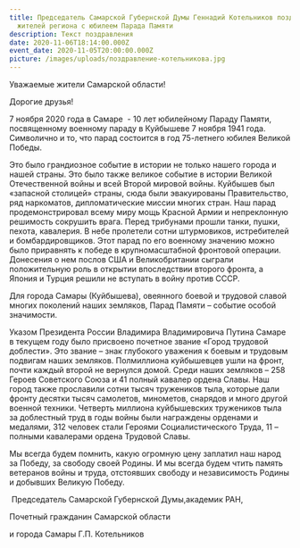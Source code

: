 ```yaml
---
title: Председатель Самарской Губернской Думы Геннадий Котельников поздравил
  жителей региона с юбилеем Парада Памяти
description: Текст поздравления
date: 2020-11-06T18:14:00.000Z
event_date: 2020-11-05T20:00:00.000Z
picture: /images/uploads/поздравление-котельникова.jpg
---
```

Уважаемые жители Самарской области!

Дорогие друзья!

7 ноября 2020 года в Самаре  - 10 лет юбилейному Параду Памяти, посвященному военному параду в Куйбышеве 7 ноября 1941 года. Символично и то, что парад состоится в год 75-летнего юбилея Великой Победы.

Это было грандиозное событие в истории не только нашего города и нашей страны. Это было также великое событие в истории Великой Отечественной войны и всей Второй мировой войны. Куйбышев был «запасной столицей» страны, сюда были эвакуированы Правительство, ряд наркоматов, дипломатические миссии многих стран. Наш парад продемонстрировал всему миру мощь Красной Армии и непреклонную решимость сокрушить врага. Перед трибунами прошли танки, пушки, пехота, кавалерия. В небе пролетели сотни штурмовиков, истребителей и бомбардировщиков. Этот парад по его военному значению можно было приравнять к победе в крупномасштабной фронтовой операции. Донесения о нем послов США и Великобритании сыграли положительную роль в открытии впоследствии второго фронта, а Япония и Турция решили не вступать в войну против СССР.

Для города Самары (Куйбышева), овеянного боевой и трудовой славой многих поколений наших земляков, Парад Памяти – событие особой значимости.

Указом Президента России Владимира Владимировича Путина Самаре в текущем году было присвоено почетное звание «Город трудовой доблести». Это звание – знак глубокого уважения к боевым и трудовым подвигам наших земляков. Полмиллиона куйбышевцев ушли на фронт, почти каждый второй не вернулся домой. Среди наших земляков – 258 Героев Советского Союза и 41 полный кавалер ордена Славы. Наш город также прославили сотни тысяч тружеников тыла, которые дали фронту десятки тысяч самолетов, минометов, снарядов и много другой военной техники. Четверть миллиона куйбышевских тружеников тыла за доблестный труд в годы войны были награждены орденами и медалями, 312 человек стали Героями Социалистического Труда, 11 – полными кавалерами ордена Трудовой Славы.

Мы всегда будем помнить, какую огромную цену заплатил наш народ за Победу, за свободу своей Родины. И мы всегда будем чтить память ветеранов войны и труда, отстоявших свободу и независимость Родины и добывших Великую Победу.

 Председатель Самарской Губернской Думы,академик РАН,

Почетный гражданин Самарской области

и города Самары Г.П. Котельников